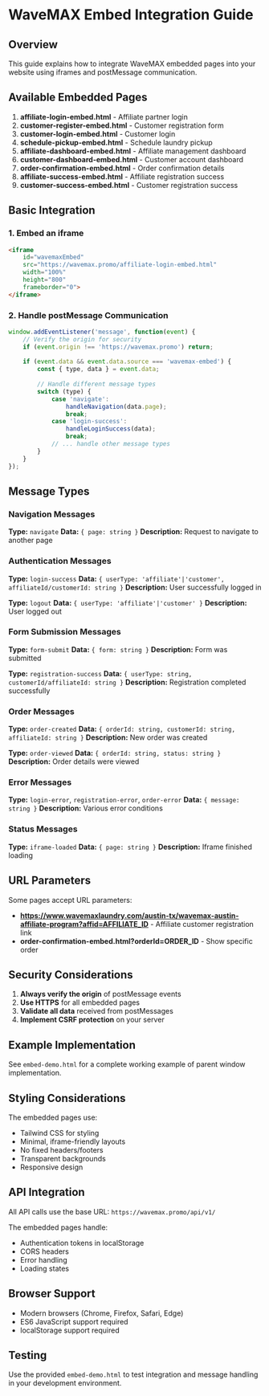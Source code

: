 # WaveMAX Embed Integration Guide

## Overview

This guide explains how to integrate WaveMAX embedded pages into your website using iframes and postMessage communication.

## Available Embedded Pages

1. **affiliate-login-embed.html** - Affiliate partner login
2. **customer-register-embed.html** - Customer registration form
3. **customer-login-embed.html** - Customer login
4. **schedule-pickup-embed.html** - Schedule laundry pickup
5. **affiliate-dashboard-embed.html** - Affiliate management dashboard
6. **customer-dashboard-embed.html** - Customer account dashboard
7. **order-confirmation-embed.html** - Order confirmation details
8. **affiliate-success-embed.html** - Affiliate registration success
9. **customer-success-embed.html** - Customer registration success

## Basic Integration

### 1. Embed an iframe

```html
<iframe 
    id="wavemaxEmbed" 
    src="https://wavemax.promo/affiliate-login-embed.html"
    width="100%"
    height="800"
    frameborder="0">
</iframe>
```

### 2. Handle postMessage Communication

```javascript
window.addEventListener('message', function(event) {
    // Verify the origin for security
    if (event.origin !== 'https://wavemax.promo') return;
    
    if (event.data && event.data.source === 'wavemax-embed') {
        const { type, data } = event.data;
        
        // Handle different message types
        switch (type) {
            case 'navigate':
                handleNavigation(data.page);
                break;
            case 'login-success':
                handleLoginSuccess(data);
                break;
            // ... handle other message types
        }
    }
});
```

## Message Types

### Navigation Messages

**Type:** `navigate`
**Data:** `{ page: string }`
**Description:** Request to navigate to another page

### Authentication Messages

**Type:** `login-success`
**Data:** `{ userType: 'affiliate'|'customer', affiliateId/customerId: string }`
**Description:** User successfully logged in

**Type:** `logout`
**Data:** `{ userType: 'affiliate'|'customer' }`
**Description:** User logged out

### Form Submission Messages

**Type:** `form-submit`
**Data:** `{ form: string }`
**Description:** Form was submitted

**Type:** `registration-success`
**Data:** `{ userType: string, customerId/affiliateId: string }`
**Description:** Registration completed successfully

### Order Messages

**Type:** `order-created`
**Data:** `{ orderId: string, customerId: string, affiliateId: string }`
**Description:** New order was created

**Type:** `order-viewed`
**Data:** `{ orderId: string, status: string }`
**Description:** Order details were viewed

### Error Messages

**Type:** `login-error`, `registration-error`, `order-error`
**Data:** `{ message: string }`
**Description:** Various error conditions

### Status Messages

**Type:** `iframe-loaded`
**Data:** `{ page: string }`
**Description:** Iframe finished loading

## URL Parameters

Some pages accept URL parameters:

- **https://www.wavemaxlaundry.com/austin-tx/wavemax-austin-affiliate-program?affid=AFFILIATE_ID** - Affiliate customer registration link
- **order-confirmation-embed.html?orderId=ORDER_ID** - Show specific order

## Security Considerations

1. **Always verify the origin** of postMessage events
2. **Use HTTPS** for all embedded pages
3. **Validate all data** received from postMessages
4. **Implement CSRF protection** on your server

## Example Implementation

See `embed-demo.html` for a complete working example of parent window implementation.

## Styling Considerations

The embedded pages use:
- Tailwind CSS for styling
- Minimal, iframe-friendly layouts
- No fixed headers/footers
- Transparent backgrounds
- Responsive design

## API Integration

All API calls use the base URL: `https://wavemax.promo/api/v1/`

The embedded pages handle:
- Authentication tokens in localStorage
- CORS headers
- Error handling
- Loading states

## Browser Support

- Modern browsers (Chrome, Firefox, Safari, Edge)
- ES6 JavaScript support required
- localStorage support required

## Testing

Use the provided `embed-demo.html` to test integration and message handling in your development environment.